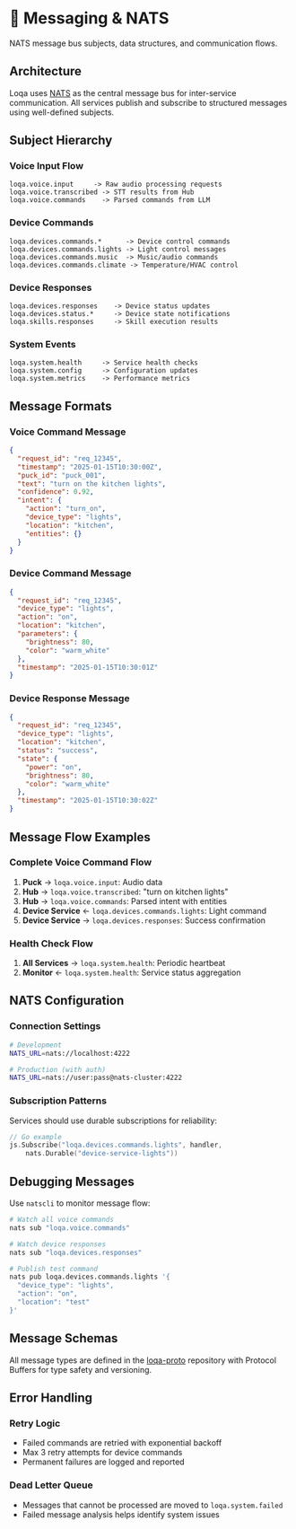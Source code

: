 # 📡 Messaging & NATS

NATS message bus subjects, data structures, and communication flows.

## Architecture

Loqa uses [NATS](https://nats.io/) as the central message bus for inter-service communication. All services publish and subscribe to structured messages using well-defined subjects.

## Subject Hierarchy

### Voice Input Flow

```
loqa.voice.input     -> Raw audio processing requests
loqa.voice.transcribed -> STT results from Hub
loqa.voice.commands    -> Parsed commands from LLM
```

### Device Commands

```
loqa.devices.commands.*      -> Device control commands
loqa.devices.commands.lights -> Light control messages  
loqa.devices.commands.music  -> Music/audio commands
loqa.devices.commands.climate -> Temperature/HVAC control
```

### Device Responses

```
loqa.devices.responses    -> Device status updates
loqa.devices.status.*     -> Device state notifications
loqa.skills.responses     -> Skill execution results
```

### System Events

```
loqa.system.health     -> Service health checks
loqa.system.config     -> Configuration updates
loqa.system.metrics    -> Performance metrics
```

## Message Formats

### Voice Command Message

```json
{
  "request_id": "req_12345",
  "timestamp": "2025-01-15T10:30:00Z",
  "puck_id": "puck_001",
  "text": "turn on the kitchen lights",
  "confidence": 0.92,
  "intent": {
    "action": "turn_on",
    "device_type": "lights",
    "location": "kitchen",
    "entities": {}
  }
}
```

### Device Command Message

```json
{
  "request_id": "req_12345", 
  "device_type": "lights",
  "action": "on",
  "location": "kitchen",
  "parameters": {
    "brightness": 80,
    "color": "warm_white"
  },
  "timestamp": "2025-01-15T10:30:01Z"
}
```

### Device Response Message

```json
{
  "request_id": "req_12345",
  "device_type": "lights", 
  "location": "kitchen",
  "status": "success",
  "state": {
    "power": "on",
    "brightness": 80,
    "color": "warm_white"
  },
  "timestamp": "2025-01-15T10:30:02Z"
}
```

## Message Flow Examples

### Complete Voice Command Flow

1. **Puck** → `loqa.voice.input`: Audio data
2. **Hub** → `loqa.voice.transcribed`: "turn on kitchen lights"  
3. **Hub** → `loqa.voice.commands`: Parsed intent with entities
4. **Device Service** ← `loqa.devices.commands.lights`: Light command
5. **Device Service** → `loqa.devices.responses`: Success confirmation

### Health Check Flow

1. **All Services** → `loqa.system.health`: Periodic heartbeat
2. **Monitor** ← `loqa.system.health`: Service status aggregation

## NATS Configuration

### Connection Settings

```bash
# Development
NATS_URL=nats://localhost:4222

# Production (with auth)  
NATS_URL=nats://user:pass@nats-cluster:4222
```

### Subscription Patterns

Services should use durable subscriptions for reliability:

```go
// Go example
js.Subscribe("loqa.devices.commands.lights", handler, 
    nats.Durable("device-service-lights"))
```

## Debugging Messages

Use `natscli` to monitor message flow:

```bash
# Watch all voice commands
nats sub "loqa.voice.commands"

# Watch device responses
nats sub "loqa.devices.responses"

# Publish test command
nats pub loqa.devices.commands.lights '{
  "device_type": "lights",
  "action": "on",
  "location": "test"
}'
```

## Message Schemas

All message types are defined in the [loqa-proto](https://github.com/loqalabs/loqa-proto) repository with Protocol Buffers for type safety and versioning.

## Error Handling

### Retry Logic
- Failed commands are retried with exponential backoff
- Max 3 retry attempts for device commands  
- Permanent failures are logged and reported

### Dead Letter Queue
- Messages that cannot be processed are moved to `loqa.system.failed`
- Failed message analysis helps identify system issues